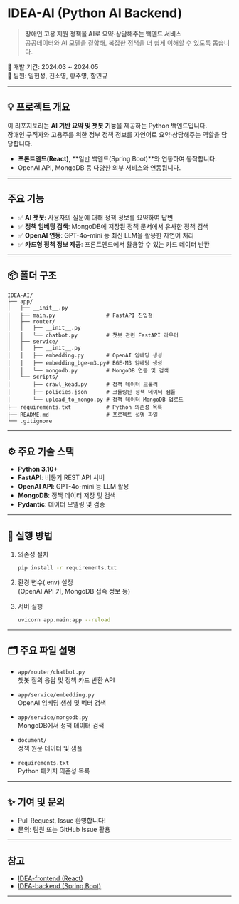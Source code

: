 # IDEA-AI (Python AI Backend)

> **장애인 고용 지원 정책을 AI로 요약·상담해주는 백엔드 서비스**  
> 공공데이터와 AI 모델을 결합해, 복잡한 정책을 더 쉽게 이해할 수 있도록 돕습니다.

📆 개발 기간: 2024.03 ~ 2024.05  
👥 팀원: 임현성, 진소영, 황주영, 함민규

---

## 💡 프로젝트 개요

이 리포지토리는 **AI 기반 요약 및 챗봇 기능**을 제공하는 Python 백엔드입니다.  
장애인 구직자와 고용주를 위한 정부 정책 정보를 자연어로 요약·상담해주는 역할을 담당합니다.

- **프론트엔드(React)**, **일반 백엔드(Spring Boot)**와 연동하여 동작합니다.
- OpenAI API, MongoDB 등 다양한 외부 서비스와 연동됩니다.

---

## 주요 기능

* ✅ **AI 챗봇**: 사용자의 질문에 대해 정책 정보를 요약하여 답변
* ✅ **정책 임베딩 검색**: MongoDB에 저장된 정책 문서에서 유사한 정책 검색
* ✅ **OpenAI 연동**: GPT-4o-mini 등 최신 LLM을 활용한 자연어 처리
* ✅ **카드형 정책 정보 제공**: 프론트엔드에서 활용할 수 있는 카드 데이터 반환

---

## 📦 폴더 구조

```
IDEA-AI/
├── app/
│   ├── __init__.py
│   ├── main.py                # FastAPI 진입점
│   ├── router/
│   │   ├── __init__.py
│   │   └── chatbot.py         # 챗봇 관련 FastAPI 라우터
│   ├── service/
│   │   ├── __init__.py
│   │   ├── embedding.py       # OpenAI 임베딩 생성
│   │   ├── embedding_bge-m3.py# BGE-M3 임베딩 생성
│   │   └── mongodb.py         # MongoDB 연동 및 검색
│   └── scripts/
│       ├── crawl_kead.py      # 정책 데이터 크롤러
│       ├── policies.json      # 크롤링된 정책 데이터 샘플
│       └── upload_to_mongo.py # 정책 데이터 MongoDB 업로드
├── requirements.txt           # Python 의존성 목록
├── README.md                  # 프로젝트 설명 파일
└── .gitignore
```

---

## ⚙️ 주요 기술 스택

- **Python 3.10+**
- **FastAPI**: 비동기 REST API 서버
- **OpenAI API**: GPT-4o-mini 등 LLM 활용
- **MongoDB**: 정책 데이터 저장 및 검색
- **Pydantic**: 데이터 모델링 및 검증

---

## 🚀 실행 방법

1. 의존성 설치
    ```bash
    pip install -r requirements.txt
    ```

2. 환경 변수(.env) 설정  
   (OpenAI API 키, MongoDB 접속 정보 등)

3. 서버 실행
    ```bash
    uvicorn app.main:app --reload
    ```

---

## 🗂️ 주요 파일 설명

- `app/router/chatbot.py`  
  챗봇 질의 응답 및 정책 카드 반환 API

- `app/service/embedding.py`  
  OpenAI 임베딩 생성 및 벡터 검색

- `app/service/mongodb.py`  
  MongoDB에서 정책 데이터 검색

- `document/`  
  정책 원문 데이터 및 샘플

- `requirements.txt`  
  Python 패키지 의존성 목록

---

## ✨ 기여 및 문의

- Pull Request, Issue 환영합니다!
- 문의: 팀원 또는 GitHub Issue 활용

---

## 참고

- [IDEA-frontend (React)](https://github.com/project-IDEA-team/IDEA-frontend)
- [IDEA-backend (Spring Boot)](https://github.com/project-IDEA-team/IDEA-backend)

--- 